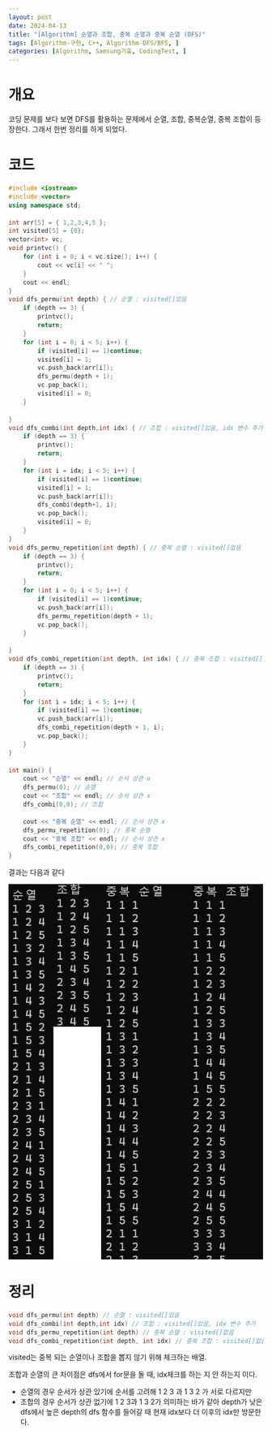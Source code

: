 ```yaml
---
layout: post
date: 2024-04-13
title: "[Algorithm] 순열과 조합, 중복 순열과 중복 순열 (DFS)"
tags: [Algorithm-구현, C++, Algorithm-DFS/BFS, ]
categories: [Algorithm, Samsung기출, CodingTest, ]
---
```


# 개요


코딩 문제를 보다 보면 DFS를 활용하는 문제에서 순열, 조합, 중복순열, 중복 조합이 등장한다. 그래서 한번 정리를 하게 되었다.


# 코드


```c++
#include <iostream>
#include <vector>
using namespace std;

int arr[5] = { 1,2,3,4,5 };
int visited[5] = {0};
vector<int> vc;
void printvc() {
	for (int i = 0; i < vc.size(); i++) {
		cout << vc[i] << " ";
	}
	cout << endl;
}
void dfs_permu(int depth) { // 순열 : visited[]있음
	if (depth == 3) {
		printvc();
		return;
	}
	for (int i = 0; i < 5; i++) {
		if (visited[i] == 1)continue;
		visited[i] = 1;
		vc.push_back(arr[i]);
		dfs_permu(depth + 1);
		vc.pop_back();
		visited[i] = 0;
	}

}
void dfs_combi(int depth,int idx) { // 조합 : visited[]있음, idx 변수 추가
	if (depth == 3) {
		printvc();
		return;
	}
	for (int i = idx; i < 5; i++) {
		if (visited[i] == 1)continue;
		visited[i] = 1;
		vc.push_back(arr[i]);
		dfs_combi(depth+1, i);
		vc.pop_back();
		visited[i] = 0;
	}
}
void dfs_permu_repetition(int depth) { // 중복 순열 : visited[]없음
	if (depth == 3) {
		printvc();
		return;
	}
	for (int i = 0; i < 5; i++) {
		if (visited[i] == 1)continue;
		vc.push_back(arr[i]);
		dfs_permu_repetition(depth + 1);
		vc.pop_back();
	}

}
void dfs_combi_repetition(int depth, int idx) { // 중복 조합 : visited[]없음, idx 변수 추가
	if (depth == 3) {
		printvc();
		return;
	}
	for (int i = idx; i < 5; i++) {
		if (visited[i] == 1)continue;
		vc.push_back(arr[i]);
		dfs_combi_repetition(depth + 1, i);
		vc.pop_back();
	}
}

int main() {
	cout << "순열" << endl; // 순서 상관 o
	dfs_permu(0); // 순열
	cout << "조합" << endl; // 순서 상관 x
	dfs_combi(0,0); // 조합

	cout << "중복 순열" << endl; // 순서 상관 x
	dfs_permu_repetition(0); // 중복 순열
	cout << "중복 조합" << endl; // 순서 상관 x
	dfs_combi_repetition(0,0); // 중복 조합
}
```


결과는 다음과 같다


![0](/assets/img/2024-04-13-[Algorithm]-순열과-조합,-중복-순열과-중복-순열-(DFS).md/0.png)


# 정리


```c++
void dfs_permu(int depth) // 순열 : visited[]있음
void dfs_combi(int depth,int idx) // 조합 : visited[]있음, idx 변수 추가
void dfs_permu_repetition(int depth) // 중복 순열 : visited[]없음
void dfs_combi_repetition(int depth, int idx) // 중복 조합 : visited[]없음, idx 변수 추가
```


visited는 중복 되는 순열이나 조합을 뽑지 않기 위해 체크하는 배열.


조합과 순열의 큰 차이점은 dfs에서 for문을 돌 때, idx체크를 하는 지 안 하는지 이다.

- 순열의 경우 순서가 상관 있기에 순서를 고려해 1 2 3 과 1 3 2 가 서로 다르지만
- 조합의 경우 순서가 상관 없기에 1 2 3과 1 3 2가 의미하는 바가 같아 depth가 낮은 dfs에서 높은 depth의 dfs 함수를 들어갈 때 현재 idx보다 더 이후의 idx만 방문한다.
